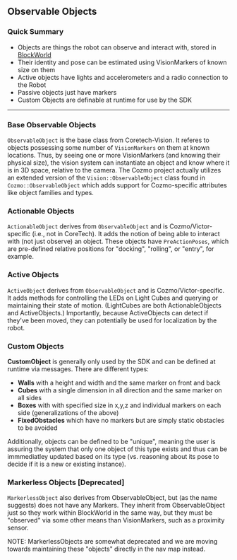 ## Observable Objects

### Quick Summary

* Objects are things the robot can observe and interact with, stored in [BlockWorld](blockWorld.md)
* Their identity and pose can be estimated using VisionMarkers of known size on them
* Active objects have lights and accelerometers and a radio connection to the Robot
* Passive objects just have markers
* Custom Objects are definable at runtime for use by the SDK

---

### Base Observable Objects

`ObservableObject` is the base class from Coretech-Vision. It referes to objects possessing some number of `VisionMarkers` on them at known locations. Thus, by seeing one or more VisionMarkers (and knowing their physical size), the vision system can instantiate an object and know where it is in 3D space, relative to the camera. The Cozmo project actually utilizes an extended version of the `Vision::ObservableObject` class found in `Cozmo::ObservableObject` which adds support for Cozmo-specific attributes like object families and types.

### Actionable Objects
`ActionableObject` derives from `ObservableObject` and is Cozmo/Victor-specific (i.e., not in CoreTech). It adds the notion of being able to interact with (not just observe) an object. These objects have `PreActionPoses`, which are pre-defined relative positions for "docking", "rolling", or "entry", for example.

### Active Objects
`ActiveObject` derives from `ObservableObject` and is Cozmo/Victor-specific. It adds methods for controlling the LEDs on Light Cubes and querying or maintaining their state of motion. (LightCubes are both ActionableObjects and ActiveObjects.) Importantly, because ActiveObjects can detect if they've been moved, they can potentially be used for localization by the robot.

### Custom Objects
**CustomObject** is generally only used by the SDK and can be defined at runtime via messages. There are different types:

* **Walls** with a height and width and the same marker on front and back
* **Cubes** with a single dimension in all direction and the same marker on all sides
* **Boxes** with with specified size in x,y,z and individual markers on each side (generalizations of the above)
* **FixedObstacles** which have no markers but are simply static obstacles to be avoided

Additionally, objects can be defined to be "unique", meaning the user is assuring the system that only one object of this type exists and thus can be immmediatley updated based on its type (vs. reasoning about its pose to decide if it is a new or existing instance).

### Markerless Objects [Deprecated]
`MarkerlessObject` also derives from ObservableObject, but (as the name suggests) does not have any Markers. They inherit from ObservableObject just so they work within BlockWorld in the same way, but they must be "observed" via some other means than VisionMarkers, such as a proximity sensor. 

NOTE: MarkerlessObjects are somewhat deprecated and we are moving towards maintaining these "objects" directly in the nav map instead.

